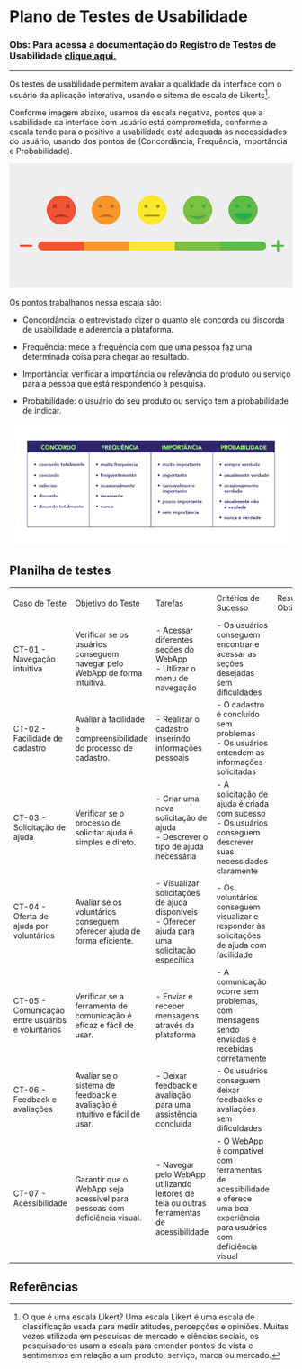 # Plano de Testes de Usabilidade

### Obs: Para acessa a documentação do Registro de Testes de Usabilidade [clique aqui.](./11-Registro%20de%20Testes%20de%20Usabilidade.md)
---

Os testes de usabilidade permitem avaliar a qualidade da interface com o usuário da aplicação interativa, usando o sitema de escala de Likerts[^1].

Conforme imagem abaixo, usamos da escala negativa, pontos que a usabilidade da interface com usuário está comprometida, conforme a escala tende para o positivo a usabilidade está adequada as necessidades do usuário, usando dos pontos de (Concordância, Frequência, Importância e Probabilidade). 

![likert](/docs/img/likert.png)

Os pontos trabalhanos nessa escala são:

- Concordância: o entrevistado dizer o quanto ele concorda ou discorda de usabilidade e aderencia a plataforma. 

- Frequência: mede a frequência com que uma pessoa faz uma determinada coisa para chegar ao resultado.

- Importância: verificar a importância ou relevância do produto ou serviço para a pessoa que está respondendo à pesquisa.

- Probabilidade: o usuário do seu produto ou serviço tem a probabilidade de indicar.

![ash likert graph](/docs/img/likert_ask.png)

## Planilha de testes
| | | | | | | |
|-|-|-|-|-|-|-|
|Caso de Teste|Objetivo do Teste|Tarefas|Critérios de Sucesso|Resultado Obtido|Cenários de testes|Imagem de Registro
|CT-01 - Navegação intuitiva|Verificar se os usuários conseguem navegar pelo WebApp de forma intuitiva.|- Acessar diferentes seções do WebApp<br>- Utilizar o menu de navegação|- Os usuários conseguem encontrar e acessar as seções desejadas sem dificuldades|
|CT-02 - Facilidade de cadastro|Avaliar a facilidade e compreensibilidade do processo de cadastro.|- Realizar o cadastro inserindo informações pessoais|- O cadastro é concluído sem problemas<br>- Os usuários entendem as informações solicitadas|
|CT-03 - Solicitação de ajuda|Verificar se o processo de solicitar ajuda é simples e direto.|- Criar uma nova solicitação de ajuda<br>- Descrever o tipo de ajuda necessária|- A solicitação de ajuda é criada com sucesso<br>- Os usuários conseguem descrever suas necessidades claramente|
|CT-04 - Oferta de ajuda por voluntários|Avaliar se os voluntários conseguem oferecer ajuda de forma eficiente.|- Visualizar solicitações de ajuda disponíveis<br>- Oferecer ajuda para uma solicitação específica|- Os voluntários conseguem visualizar e responder às solicitações de ajuda com facilidade|
|CT-05 - Comunicação entre usuários e voluntários|Verificar se a ferramenta de comunicação é eficaz e fácil de usar.|- Enviar e receber mensagens através da plataforma|- A comunicação ocorre sem problemas, com mensagens sendo enviadas e recebidas corretamente|
|CT-06 - Feedback e avaliações|Avaliar se o sistema de feedback e avaliação é intuitivo e fácil de usar.|- Deixar feedback e avaliação para uma assistência concluída|- Os usuários conseguem deixar feedbacks e avaliações sem dificuldades|
|CT-07 - Acessibilidade|Garantir que o WebApp seja acessível para pessoas com deficiência visual.|- Navegar pelo WebApp utilizando leitores de tela ou outras ferramentas de acessibilidade|- O WebApp é compatível com ferramentas de acessibilidade e oferece uma boa experiência para usuários com deficiência visual|

## Referências

[^1]: O que é uma escala Likert? Uma escala Likert é uma escala de classificação usada para medir atitudes, percepções e opiniões. Muitas vezes utilizada em pesquisas de mercado e ciências sociais, os pesquisadores usam a escala para entender pontos de vista e sentimentos em relação a um produto, serviço, marca ou mercado.